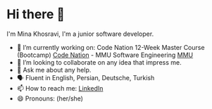 # Hi there 👋

I'm Mina Khosravi, I'm a junior software developer.

<!--
**Minakrv/MinaKrv** is a ✨ _special_ ✨ repository because its `README.md` (this file) appears on your GitHub profile.
-->


- 🔭 I’m currently working on: Code Nation 12-Week Master Course (Bootcamp) [Code Nation](https://wearecodenation.com/) - MMU Software Engineering [MMU](https://www.mmu.ac.uk)
- 👯 I’m looking to collaborate on any idea that impress me.
- 💬 Ask me about any help.
- 🗣 Fluent in English, Persian, Deutsche, Turkish
- 📫 How to reach me: [LinkedIn](https://www.linkedin.com/in/mina-khosravi-14b4321aa/)
- 😄 Pronouns: (her/she)


